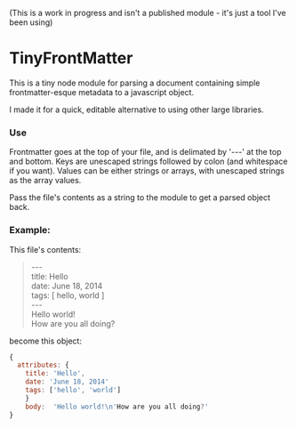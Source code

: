 (This is a work in progress and isn't a published module - it's just a tool I've been using)

# TinyFrontMatter

This is a tiny node module for parsing a document containing simple frontmatter-esque metadata to a javascript object.

I made it for a quick, editable alternative to using other large libraries.

### Use

Frontmatter goes at the top of your file, and is delimated by '---' at the top and bottom. Keys are unescaped strings followed by colon (and whitespace if you want). Values can be either strings or arrays, with unescaped strings as the array values.

Pass the file's contents as a string to the module to get a parsed object back.


### Example:

This file's contents:

>\-\-\-  
>title: Hello  
>date: June 18, 2014  
>tags: \[ hello, world ]  
>\-\-\-  
>Hello world!  
>How are you all doing?


become this object:

```js
{
  attributes: {
    title: 'Hello',
    date: 'June 18, 2014'
    tags: ['hello', 'world']
    }
    body:  'Hello world!\n'How are you all doing?'
}
```
